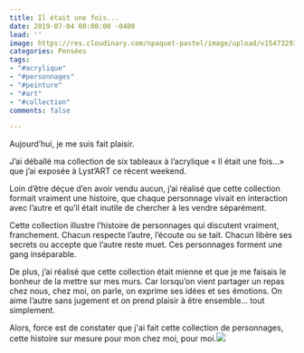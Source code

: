 ```yaml
---
title: Il était une fois...
date: 2019-07-04 00:00:00 -0400
lead: ''
image: https://res.cloudinary.com/npaquet-pastel/image/upload/v1547329399/44318124_2187643201504915_3457723194704658432_o.jpg
categories: Pensées
tags:
- "#acrylique"
- "#personnages"
- "#peinture"
- "#art"
- "#collection"
comments: false

---
```

Aujourd’hui, je me suis fait plaisir.

J’ai déballé ma collection de six tableaux à l’acrylique « Il était une fois...» que j’ai exposée à Lyst’ART ce récent weekend. 

Loin d’être déçue d’en avoir vendu aucun, j’ai réalisé que cette collection formait vraiment une histoire, que chaque personnage vivait en interaction avec l’autre et qu’il était inutile de chercher à les vendre séparément. 

Cette collection illustre l’histoire de personnages qui discutent vraiment, franchement. Chacun respecte l’autre, l’écoute ou se tait. Chacun libère ses secrets ou accepte que l’autre reste muet. Ces personnages forment une gang inséparable. 

De plus, j’ai réalisé que cette collection était mienne et que je me faisais le bonheur de la mettre sur mes murs. Car lorsqu’on vient partager un repas chez nous, chez moi, on parle, on exprime ses idées et ses émotions. On aime l’autre sans jugement et on prend plaisir à être ensemble... tout simplement. 

Alors, force est de constater que j'ai fait cette collection de personnages, cette histoire sur mesure pour mon chez moi, pour moi.![](https://res.cloudinary.com/npaquet-pastel/image/upload/v1562852981/Collection%20Il%20%C3%A9tait%20une%20fois.jpg)